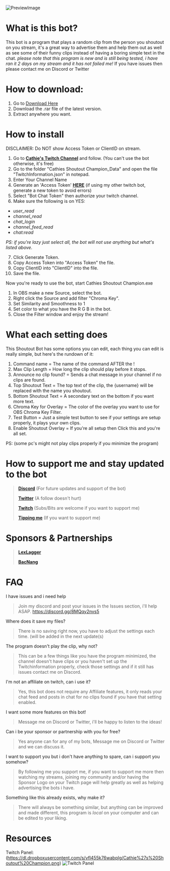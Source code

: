 ![PreviewImage](https://dl.dropboxusercontent.com/s/eam9vlz539w8olq/Cathies_Shoutout_Champion_2021-05-07_07-38-38.png)

# What is this bot?
This bot is a program that plays a random clip from the person you shoutout on you stream, it's a great way to advertise them and help them out as well as see some of their funny clips instead of having a boring simple text in the chat.
*please note that this program is new and is still being tested, i have ran it 2 days on my stream and it has not failed me!*
If you have issues then please contact me on Discord or Twitter

# How to download:
1. Go to [Download Here](https://github.com/Cathienna/Cathie-s-Shoutout-Champion/releases)
2. Download the .rar file of the latest version.
3. Extract anywhere you want.

# How to install
DISCLAIMER: Do NOT show Access Token or ClientID on stream.
1. Go to **[Cathie's Twitch Channel](https://www.twitch.tv/cathienna)** and follow. (You can't use the bot otherwise, it's free)
2. Go to the folder "Cathies Shoutout Champion_Data" and open the file "TwitchInformation.json" in notepad.
3. Enter Your Channel Name
4. Generate an 'Access Token' **[HERE](https://twitchtokengenerator.com/)** (if using my other twitch bot, generate a new token to avoid errors)
5. Select "Bot Chat Token" then authorize your twitch channel.
6. Make sure the following is on YES:
* _user_read_
* _channel_read_
* _chat_login_
* _channel_feed_read_
* _chat:read_

_PS: if you're lazy just select all, the bot will not use anything but what's listed above._

7. Click Generate Token.
8. Copy Access Token into "Access Token" the file.
9. Copy ClientID into "ClientID" into the file.
10. Save the file.

Now you're ready to use the bot, start Cathies Shoutout Champion.exe

1. In OBS make a new Source, select the bot.
2. Right click the Source and add filter "Chroma Key".
3. Set Similarity and Smoothness to 1
4. Set color to what you have the R G B in the bot.
5. Close the Filter window and enjoy the stream!

# What each setting does
This Shoutout Bot has some options you can edit, each thing you can edit is really simple, but here's the rundown of it:
1. Command name = The name of the command AFTER the !
2. Max Clip Length = How long the clip should play before it stops.
3. Announce no clip found? = Sends a chat message in your channel if no clips are found.
4. Top Shoutout Text = The top text of the clip, the {username} will be replaced with the name you shoutout.
5. Bottom Shoutout Text = A secondary text on the bottom if you want more text.
6. Chroma Key for Overlay = The color of the overlay you want to use for OBS Chroma Key Filter.
7. Test Button = Just a simple test button to see if your settings are setup properly, it plays your own clips.
8. Enable Shoutout Overlay = If you're all setup then Click this and you're all set.

PS: (some pc's might not play clips properly if you minimize the program)

# How to support me and stay updated to the bot
> **[Discord](https://discord.gg/8MQqy2nvs5)** (For future updates and support of the bot)
> 
> **[Twitter](https://twitter.com/cathienna)** (A follow doesn't hurt)
> 
> **[Twitch](https://www.twitch.tv/cathienna)** (Subs/Bits are welcome if you want to support me)
> 
> **[Tipping me](https://streamelements.com/cathienna/tip)** (If you want to support me)

# Sponsors & Partnerships
> **[LexLagger](https://www.twitch.tv/lexlagger)**
> 
> **[BacNang](https://www.twitch.tv/bacnang)**

# FAQ
I have issues and i need help
> Join my discord and post your issues in the Issues section, i'll help ASAP. https://discord.gg/8MQqy2nvs5

Where does it save my files?
> There is no saving right now, you have to adjust the settings each time. (will be added in the next update(s)

The program doesn't play the clip, why not?
> This can be a few things like you have the program minimized, the channel doesn't have clips or you haven't set up the Twitchinformation properly, check those settings and if it still has issues contact me on Discord.

I'm not an affiliate on twitch, can i use it?
> Yes, this bot does not require any Affiliate features, it only reads your chat feed and posts in chat for no clips found if you have that setting enabled.

I want some more features on this bot!
> Message me on Discord or Twitter, i'll be happy to listen to the ideas!

Can i be your sponsor or partnership with you for free?
> Yes anyone can for any of my bots, Message me on Discord or Twitter and we can discuss it.

I want to support you but i don't have anything to spare, can i support you somehow?
> By following me you support me, if you want to support me more then watching my streams, joining my community and/or having the Sponsor Logo on your Twitch page will help greatly as well as helping advertising the bots i have.

Something like this already exists, why make it?
> There will always be something similar, but anything can be improved and made different, this program is *local* on your computer and can be edited to your liking.

# Resources
Twitch Panel: (https://dl.dropboxusercontent.com/s/vfl455k76wabplg/Cathie%27s%20Shoutout%20Champion.png)
![Twitch Panel](https://dl.dropboxusercontent.com/s/vfl455k76wabplg/Cathie%27s%20Shoutout%20Champion.png)
